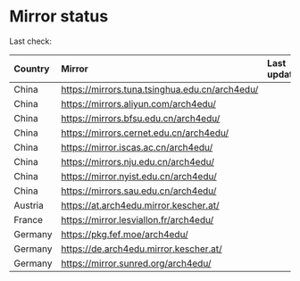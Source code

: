 <script src="./time.js"></script>
# Mirror status
Last check: <script type="text/javascript">localize(1727716792.68911);</script>

|Country|Mirror|Last update|
|:------|:-----|:----------|
|China|https://mirrors.tuna.tsinghua.edu.cn/arch4edu/|<script type="text/javascript">localize(1727678658);</script>|
|China|https://mirrors.aliyun.com/arch4edu/|<script type="text/javascript">localize(1727678658);</script>|
|China|https://mirrors.bfsu.edu.cn/arch4edu/|<script type="text/javascript">localize(1727678658);</script>|
|China|https://mirrors.cernet.edu.cn/arch4edu/|<script type="text/javascript">localize(1727678658);</script>|
|China|https://mirror.iscas.ac.cn/arch4edu/|<script type="text/javascript">localize(1727678658);</script>|
|China|https://mirrors.nju.edu.cn/arch4edu/|<script type="text/javascript">localize(1727635526);</script>|
|China|https://mirror.nyist.edu.cn/arch4edu/|<script type="text/javascript">localize(1727635526);</script>|
|China|https://mirrors.sau.edu.cn/arch4edu/|<script type="text/javascript">localize(1727678658);</script>|
|Austria|https://at.arch4edu.mirror.kescher.at/|<script type="text/javascript">localize(1727678658);</script>|
|France|https://mirror.lesviallon.fr/arch4edu/|<script type="text/javascript">localize(1727678658);</script>|
|Germany|https://pkg.fef.moe/arch4edu/|<script type="text/javascript">localize(1727678658);</script>|
|Germany|https://de.arch4edu.mirror.kescher.at/|<script type="text/javascript">localize(1727678658);</script>|
|Germany|https://mirror.sunred.org/arch4edu/|<script type="text/javascript">localize(1727678658);</script>|

<script src="./tablefilter/tablefilter.js"></script>
<script src="./table.js"></script>